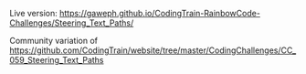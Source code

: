 Live version: https://gaweph.github.io/CodingTrain-RainbowCode-Challenges/Steering_Text_Paths/

Community variation of https://github.com/CodingTrain/website/tree/master/CodingChallenges/CC_059_Steering_Text_Paths